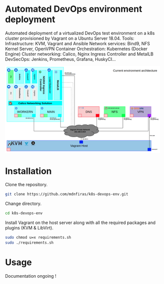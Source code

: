 # Automated DevOps environment deployment

Automated deployment of a virtualized DevOps test environment on a k8s cluster provisioned by Vagrant on a Ubuntu Server 18.04.
Tools:
Infrastructure:				KVM, Vagrant and Ansible
Network services:			Bind9, NFS Kernel Server, OpenVPN
Container Orchestration:	Kubernetes (Docker Engine)
Cluster networking:		    Calico, Nginx Ingress Controller and MetalLB
DevSecOps:				    Jenkins, Prometheus, Grafana, HuskyCI…

<img src='readme/arch.png' width=600 style="display:inline-block">

# Installation

Clone the repository.

```bash
git clone https://github.com/mdnfiras/k8s-devops-env.git
```

Change directory.

```bash
cd k8s-devops-env
```

Install Vagrant on the host server along with all the required packages and plugins (KVM & LibVirt).


```bash
sudo chmod u=x requirements.sh
sudo ./requirements.sh
```

# Usage

Documentation ongoing !